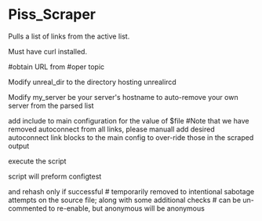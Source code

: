 # Piss_Scraper

Pulls a list of links from the active list.

Must have curl installed.

#obtain URL from #oper topic

Modify unreal_dir to the directory hosting unrealircd

Modify my_server be your server's hostname to auto-remove your own server from the parsed list

add include to main configuration for the value of $file #Note that we have removed autoconnect from all links, please manuall add desired autoconnect link blocks to the main config to over-ride those in the scraped output

execute the script

script will preform configtest

and rehash only if successful # temporarily removed to intentional sabotage attempts on the source file; along with some additional checks # can be un-commented to re-enable, but anonymous will be anonymous

